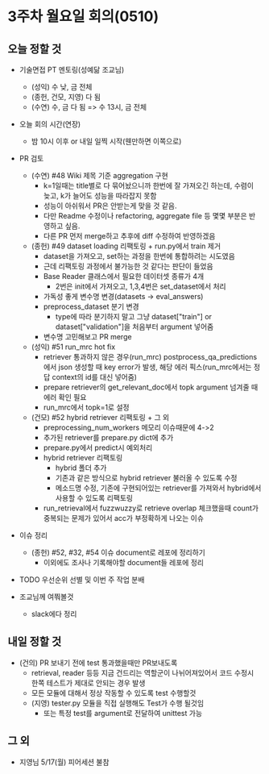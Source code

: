 # 3주차 월요일 회의(0510)

## 오늘 정할 것

- 기술면접 PT 멘토링(성예닮 조교님)
    - (성익) 수 낮, 금 전체
    - (종헌, 건모, 지영) 다 됨
    - (수연) 수, 금 다 됨
    => 수 13시, 금 전체

- 오늘 회의 시간(연장)
    - 밤 10시 이후 or 내일 일찍 시작(웬만하면 이쪽으로)

- PR 검토
    - (수연) #48 Wiki 제목 기준 aggregation 구현
        - k=1일때는 title별로 다 묶어놨으니까 한번에 잘 가져오긴 하는데, 수렴이 늦고, k가 늘어도 성능을 따라잡지 못함
        - 성능이 아쉬워서 PR은 안받는게 맞을 것 같음.
        - 다만 Readme 수정이나 refactoring, aggregate file 등 몇몇 부분은 반영하고 싶음.
        - 다른 PR 먼저 merge하고 추후에 diff 수정하여 반영하겠음
    - (종헌) #49 dataset loading 리팩토링 + run.py에서 train 제거
        - dataset을 가져오고, set하는 과정을 한번에 통합하려는 시도였음
        - 근데 리팩토링 과정에서 불가능한 것 같다는 판단이 들었음
        - Base Reader 클래스에서 필요한 데이터셋 종류가 4개
            - 2번은 init에서 가져오고, 1,3,4번은 set_dataset에서 처리
        - 가독성 좋게 변수명 변경(datasets -> eval_answers)
        - preprocess_dataset 분기 변경
            - type에 따라 분기하지 말고 그냥 dataset["train"] or dataset["validation"]을 처음부터 argument 넣어줌
        - 변수명 고민해보고 PR merge
    - (성익) #51 run_mrc hot fix
        - retriever 통과하지 않은 경우(run_mrc) postprocess_qa_predictions에서 json 생성할 때 key error가 발생, 해당 에러 픽스(run_mrc에서는 정답 context의 id를 대신 넣어줌)
        - prepare retriever의 get_relevant_doc에서 topk argument 넘겨줄 때 에러 확인 필요
        - run_mrc에서 topk=1로 설정
    - (건모) #52 hybrid retriever 리팩토링 + 그 외
        - preprocessing_num_workers 메모리 이슈때문에 4->2
        - 추가된 retriever를 prepare.py dict에 추가
        - prepare.py에서 predict시 예외처리
        - hybrid retriever 리팩토링
            - hybrid 폴더 추가
            - 기존과 같은 방식으로 hybrid retriever 불러올 수 있도록 수정
            - 메소드명 수정, 기존에 구현되어있는 retriever를 가져와서 hybrid에서 사용할 수 있도록 리팩토링
        - run_retrieval에서 fuzzwuzzy로 retrieve overlap 체크했을때 count가 중복되는 문제가 있어서 acc가 부정확하게 나오는 이슈
    
- 이슈 정리
    - (종헌) #52, #32, #54 이슈 document로 레포에 정리하기
        - 이외에도 조사나 기록해야할 document들 레포에 정리

- TODO 우선순위 선별 및 이번 주 작업 분배

- 조교님께 여쭤볼것
    - slack에다 정리


## 내일 정할 것

- (건의) PR 보내기 전에 test 통과했을때만 PR보내도록
    - retrieval, reader 등등 지금 건드리는 역할군이 나뉘어져있어서 코드 수정시 한쪽 테스트가 제대로 안되는 경우 발생
    - 모든 모듈에 대해서 정상 작동할 수 있도록 test 수행할것
    - (지영) tester.py 모듈을 직접 실행해도 Test가 수행 될것임
        - 또는 특정 test를 argument로 전달하여 unittest 가능

## 그 외

- 지영님 5/17(월) 피어세션 불참